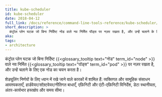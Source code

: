 ```yaml
---
title: kube-scheduler
id: kube-scheduler
date: 2018-04-12
full_link: /docs/reference/command-line-tools-reference/kube-scheduler/
short_description: >
  कंट्रोल प्लेन घटक जो बिना निर्दिष्ट नोड वाले नव निर्मित पॉड्स पर नज़र रखता है, और उन्हें चलाने के लिए एक नोड का चयन करता है।
aka: 
tags:
- architecture
---
```

कंट्रोल प्लेन घटक जो बिना निर्दिष्ट {{<glossary_tooltip text="नोड" term_id="node" >}} वाले नव निर्मित {{<glossary_tooltip text="पॉड्स" term_id="pod" >}} पर नज़र रखता है, और उन्हें चलाने के लिए एक नोड का चयन करता है।

<!--more-->

शेड्यूलिंग निर्णयों के लिए ध्यान में रखे जाने वाले कारकों में शामिल हैं:
व्यक्तिगत और सामूहिक संसाधन आवश्यकताएँ, हार्डवेयर/सॉफ़्टवेयर/नीतिगत बाधाएँ, एफ़िनिटी और एंटी-एफ़िनिटी विनिर्देश, डेटा स्थानीयता, अंतर-कार्यभार हस्तक्षेप और समय सीमा।
